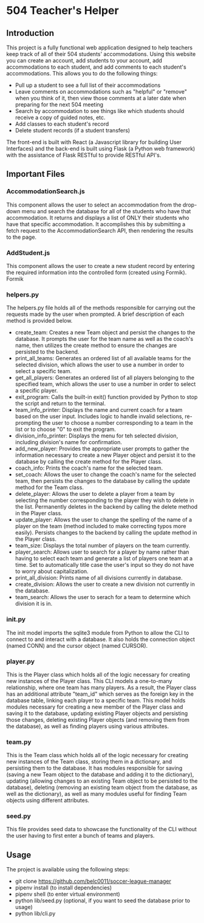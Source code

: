 # 504 Teacher's Helper

## Introduction
This project is a fully functional web application designed to help teachers keep track of all of their 504 students' accommodations. Using this website you can create an account, add students to your account, add accommodations to each student, and add comments to each student's accommodations. This allows you to do the following things:
- Pull up a student to see a full list of their accommodations
- Leave comments on accommodations such as "helpful" or "remove" when you think of it, then view those comments at a later date when preparing for the next 504 meeting
- Search by accommodation to see things like which students should receive a copy of guided notes, etc.
- Add classes to each student's record
- Delete student records (if a student transfers)

The front-end is built with React (a Javascript library for building User Interfaces) and the back-end is built using Flask (a Python web framework) with the assistance of Flask RESTful to provide RESTful API's. 

## Important Files

### AccommodationSearch.js

This component allows the user to select an accommodation from the drop-down menu and search the database for all of the students who have that accommodation. It returns and displays a list of ONLY their students who have that specific accommodation. It accomplishes this by submitting a fetch request to the AccommodationSearch API, then rendering the results to the page.

### AddStudent.js

This component allows the user to create a new student record by entering the required information into the controlled form (created using Formik). Formik 


### helpers.py

The helpers.py file holds all of the methods responsible for carrying out the requests made by the user when prompted. A brief description of each method is provided below.

- create_team: Creates a new Team object and persist the changes to the database. It prompts the user for the team name as well as the coach's name, then utilizes the create method to ensure the changes are persisted to the backend.
- print_all_teams: Generates an ordered list of all available teams for the selected division, which allows the user to use a number in order to select a specific team.
- get_all_players: Generates an ordered list of all players belonging to the specified team, which allows the user to use a number in order to select a specific player.
- exit_program: Calls the built-in exit() function provided by Python to stop the script and return to the terminal.
- team_info_printer: Displays the name and current coach for a team based on the user input. Includes logic to handle invalid selections, re-prompting the user to choose a number corresponding to a team in the list or to choose "0" to exit the program.
- division_info_printer: Displays the menu for teh selected division, including division's name for confirmation.
- add_new_player: Provides the appropriate user prompts to gather the information necessary to create a new Player object and persist it to the database by calling the create method for the Player class.
- coach_info: Prints the coach's name for the selected team.
- set_coach: Allows the user to change the coach's name for the selected team, then persists the changes to the database by calling the update method for the Team class.
- delete_player: Allows the user to delete a player from a team by selecting the number corresponding to the player they wish to delete in the list. Permanently deletes in the backend by calling the delete method in the Player class.
- update_player: Allows the user to change the spelling of the name of a player on the team (method included to make correcting typos more easily). Persists changes to the backend by calling the update method in the Player class.
- team_size: Displays the total number of players on the team currently.
- player_search: Allows user to search for a player by name rather than having to select each team and generate a list of players one team at a time. Set to automatically title case the user's input so they do not have to worry about capitalization.
- print_all_division: Prints name of all divisions currently in database.
- create_division: Allows the user to create a new division not currently in the database.
- team_search: Allows the user to serach for a team to determine which division it is in.

### init.py

The init model imports the sqlite3 module from Python to allow the CLI to connect to and interact with a database. It also holds the connection object (named CONN) and the cursor object (named CURSOR). 

### player.py

This is the Player class which holds all of the logic necessary for creating new instances of the Player class. This CLI models a one-to-many relationship, where one team has many players. As a result, the Player class has an additional attribute "team_id" which serves as the foreign key in the database table, linking each player to a specific team. This model holds modules necessary for creating a new member of the Player class and saving it to the database, updating existing Player objects and persisting those changes, deleting existing Player objects (and removing them from the database), as well as finding players using various attributes.

### team.py

This is the Team class which holds all of the logic necessary for creating new instances of the Team class, storing them in a dictionary, and persisting them to the database. It has modules responsible for saving (saving a new Team object to the database and adding it to the dictionary), updating (allowing changes to an existing Team object to be persisted to the database), deleting (removing an existing team object from the database, as well as the dictionary), as well as many modules useful for finding Team objects using different attributes.

### seed.py

This file provides seed data to showcase the functionality of the CLI without the user having to first enter a bunch of teams and players.


## Usage

The project is available using the following steps:
- git clone https://github.com/belc0011/soccer-league-manager
- pipenv install (to install dependencies)
- pipenv shell (to enter virtual environment)
- python lib/seed.py (optional, if you want to seed the database prior to usage)
- python lib/cli.py

